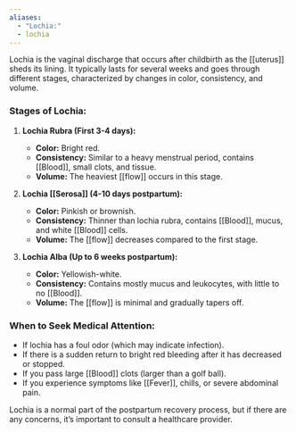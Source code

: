 ```yaml
---
aliases:
  - "Lochia:"
  - lochia
---
```


Lochia is the vaginal discharge that occurs after childbirth as the [[uterus]] sheds its lining. It typically lasts for several weeks and goes through different stages, characterized by changes in color, consistency, and volume. 

### Stages of Lochia:

1. **Lochia Rubra (First 3-4 days):**
   - **Color:** Bright red.
   - **Consistency:** Similar to a heavy menstrual period, contains [[Blood]], small clots, and tissue.
   - **Volume:** The heaviest [[flow]] occurs in this stage.

2. **Lochia [[Serosa]] (4-10 days postpartum):**
   - **Color:** Pinkish or brownish.
   - **Consistency:** Thinner than lochia rubra, contains [[Blood]], mucus, and white [[Blood]] cells.
   - **Volume:** The [[flow]] decreases compared to the first stage.

3. **Lochia Alba (Up to 6 weeks postpartum):**
   - **Color:** Yellowish-white.
   - **Consistency:** Contains mostly mucus and leukocytes, with little to no [[Blood]].
   - **Volume:** The [[flow]] is minimal and gradually tapers off.

### When to Seek Medical Attention:

- If lochia has a foul odor (which may indicate infection).
- If there is a sudden return to bright red bleeding after it has decreased or stopped.
- If you pass large [[Blood]] clots (larger than a golf ball).
- If you experience symptoms like [[Fever]], chills, or severe abdominal pain.

Lochia is a normal part of the postpartum recovery process, but if there are any concerns, it’s important to consult a healthcare provider.